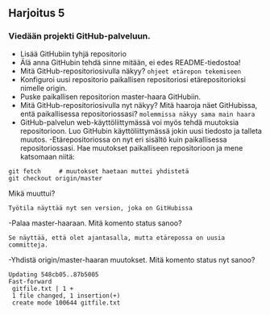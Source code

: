 ## Harjoitus 5

### Viedään projekti GitHub-palveluun.

- Lisää GitHubiin tyhjä repositorio
- Älä anna GitHubin tehdä sinne mitään, ei edes README-tiedostoa!
- Mitä GitHub-repositoriosivulla näkyy?
```ohjeet etärepon tekemiseen```
- Konfiguroi uusi repositorio paikallisen repositoriosi etärepositorioksi nimelle origin.
- Puske paikallisen repositorion master-haara GitHubiin.
- Mitä GitHub-repositoriosivulla nyt näkyy? Mitä haaroja näet GitHubissa, entä paikallisessa repositoriossasi?
```molemmissa näkyy sama main haara```
- GitHub-palvelun web-käyttöliittymässä voi myös tehdä muutoksia repositorioon. Luo GitHubin käyttöliittymässä jokin uusi tiedosto ja talleta muutos.
-Etärepositoriossa on nyt eri sisältö kuin paikallisessa repositoriossasi. Hae muutokset paikalliseen repositorioon ja mene katsomaan niitä:
```
git fetch     # muutokset haetaan muttei yhdistetä
git checkout origin/master 
```
Mikä muuttui?
```
Työtila näyttää nyt sen version, joka on GitHubissa
```
-Palaa master-haaraan. Mitä komento status sanoo?
```
Se näyttää, että olet ajantasalla, mutta etärepossa on uusia committeja.
```
-Yhdistä origin/master-haaran muutokset. Mitä komento status nyt sanoo?
```
Updating 548cb05..87b5005
Fast-forward
 gitfile.txt | 1 +
 1 file changed, 1 insertion(+)
 create mode 100644 gitfile.txt
``` 
